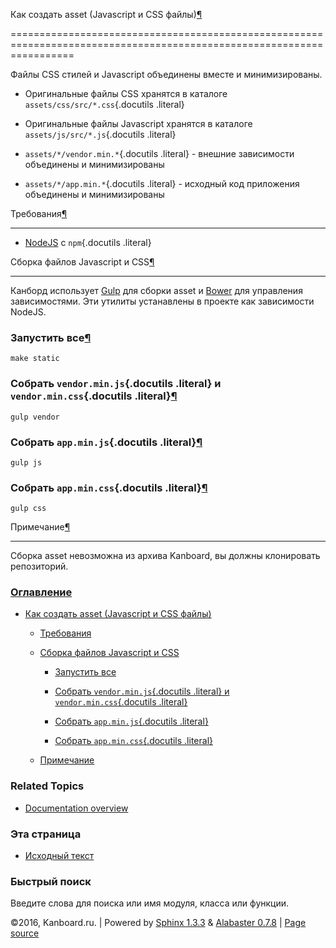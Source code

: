 Как создать asset (Javascript и CSS файлы)[¶](#how-to-build-assets-javascript-and-css-files "Ссылка на этот заголовок")

=======================================================================================================================



Файлы CSS стилей и Javascript объединены вместе и минимизированы.



-   Оригинальные файлы CSS хранятся в каталоге `assets/css/src/*.css`{.docutils .literal}



-   Оригинальные файлы Javascript хранятся в каталоге `assets/js/src/*.js`{.docutils .literal}



-   `assets/*/vendor.min.*`{.docutils .literal} - внешние зависимости объединены и минимизированы



-   `assets/*/app.min.*`{.docutils .literal} - исходный код приложения объединены и минимизированы



Требования[¶](#requirements "Ссылка на этот заголовок")

-------------------------------------------------------



-   [NodeJS](https://nodejs.org/) с `npm`{.docutils .literal}



Сборка файлов Javascript и CSS[¶](#building-javascript-and-css-files "Ссылка на этот заголовок")

------------------------------------------------------------------------------------------------



Канборд использует [Gulp](http://gulpjs.com/) для сборки asset и [Bower](http://bower.io/) для управления зависимостями. Эти утилиты устанавлены в проекте как зависимости NodeJS.



### Запустить все[¶](#run-everything "Ссылка на этот заголовок")



    make static



### Собрать `vendor.min.js`{.docutils .literal} и `vendor.min.css`{.docutils .literal}[¶](#build-vendor-min-js-and-vendor-min-css "Ссылка на этот заголовок")



    gulp vendor



### Собрать `app.min.js`{.docutils .literal}[¶](#build-app-min-js "Ссылка на этот заголовок")



    gulp js



### Собрать `app.min.css`{.docutils .literal}[¶](#build-app-min-css "Ссылка на этот заголовок")



    gulp css



Примечание[¶](#notes "Ссылка на этот заголовок")

------------------------------------------------



Сборка asset невозможна из архива Kanboard, вы должны клонировать репозиторий.



### [Оглавление](index.markdown)



-   [Как создать asset (Javascript и CSS файлы)](#)

    -   [Требования](#requirements)

    -   [Сборка файлов Javascript и CSS](#building-javascript-and-css-files)

        -   [Запустить все](#run-everything)

        -   [Собрать `vendor.min.js`{.docutils .literal} и `vendor.min.css`{.docutils .literal}](#build-vendor-min-js-and-vendor-min-css)

        -   [Собрать `app.min.js`{.docutils .literal}](#build-app-min-js)

        -   [Собрать `app.min.css`{.docutils .literal}](#build-app-min-css)

    -   [Примечание](#notes)



### Related Topics



-   [Documentation overview](index.markdown)



### Эта страница



-   [Исходный текст](_sources/assets.txt)



### Быстрый поиск



Введите слова для поиска или имя модуля, класса или функции.



©2016, Kanboard.ru. | Powered by [Sphinx 1.3.3](http://sphinx-doc.org/) & [Alabaster 0.7.8](https://github.com/bitprophet/alabaster) | [Page source](_sources/assets.txt)

